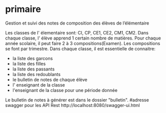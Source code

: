 # primaire
Gestion et suivi des notes de composition des élèves de l’élémentaire

Les classes de l' élementaire sont: CI, CP, CE1, CE2, CM1, CM2.
Dans chaque classe, l' élève apprend 1 certain nombre de matières.
Pour chaque année scolaire, il peut faire 2 à 3 compositions(Examen).
Les compositions se font par trimestre.
Dans chaque classe, il est essentielle de connaitre:
- la liste des garcons
- la liste des filles
- la liste des passants
- la liste des redoublants
- le bulletin de notes de chaque élève
- l' enseignant de la classe
- l'enseignant de la classe pour une période donnée

Le bulletin de notes à générer est dans le dossier "bulletin".
#adresse swagger pour les API Rest
http://localhost:8080/swagger-ui.html

